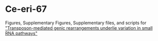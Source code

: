 # Ce-eri-67

Figures, Supplementary Figures, Supplementary files, and scripts for ["Transposon-mediated genic rearrangements underlie variation in small RNA pathways"](https://www.biorxiv.org/content/10.1101/2024.01.15.575659v1)
